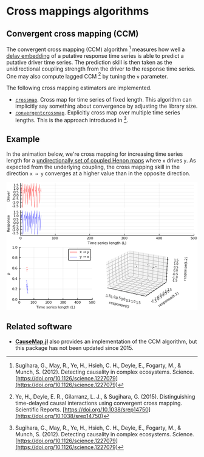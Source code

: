 # Cross mappings algorithms

## Convergent cross mapping (CCM)

The convergent cross mapping (CCM) algorithm [^1] measures
how well a [delay embedding](../../glossary/embed.md) of a putative response time series
is able to predict a putative driver time series. The prediction skill is then taken
as the unidirectional coupling strength from the driver to the response time series.
One may also compute lagged CCM [^2] by tuning the `ν` parameter.

The following cross mapping estimators are implemented.

- [`crossmap`](crossmapping.md). Cross map for time series of fixed length. This algorithm can implicitly say something about convergence by adjusting the library size.
- [`convergentcrossmap`](convergentcrossmapping.md). Explicitly cross map over multiple time series lengths. This is the approach introduced in [^1].


## Example

In the animation below, we're cross mapping for increasing time series length for a
[undirectionally set of coupled Henon maps](../../example_systems/henon2.md) where `x`
drives `y`. As expected from the underlying coupling, the cross mapping skill in the
direction `x → y` converges at a higher value than in the opposite direction.

![](henon2.gif)


## Related software

- **[CauseMap.jl](https://github.com/cyrusmaher/CauseMap.jl)** also provides
    an implementation of the CCM algorithm, but this package has not been
    updated since 2015.

[^1]:
    Sugihara, G., May, R., Ye, H., Hsieh, C. H., Deyle, E., Fogarty, M., & Munch, S. (2012). Detecting causality in complex ecosystems. Science. [https://doi.org/10.1126/science.1227079](https://doi.org/10.1126/science.1227079)
[^2]:
    Ye, H., Deyle, E. R., Gilarranz, L. J., & Sugihara, G. (2015). Distinguishing time-delayed causal interactions using convergent cross mapping. Scientific Reports. [https://doi.org/10.1038/srep14750](https://doi.org/10.1038/srep14750)
